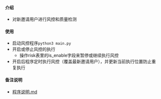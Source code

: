 #### 介绍

- 对新邀请用户进行风控和质量检测

#### 使用

- 启动风控程序``` python3 main.py ```
- 开启或停止风控的执行
    - 操作risk表里的is_enable字段来暂停或继续执行风控
- 开启后程序定时执行风控（覆盖最新邀请用户），并更新当前执行位置防止重复执行

#### 备注说明

- [程序说明.md](docs%2F%E7%A8%8B%E5%BA%8F%E8%AF%B4%E6%98%8E.md)